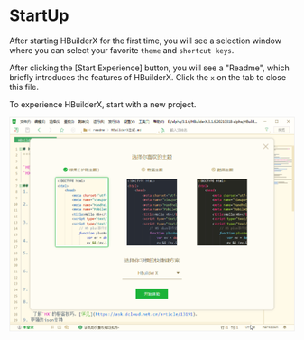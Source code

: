 # StartUp

After starting HBuilderX for the first time, you will see a selection window where you can select your favorite `theme` and `shortcut keys`.

After clicking the [Start Experience] button, you will see a "Readme", which briefly introduces the features of HBuilderX. Click the `x` on the tab to close this file.

To experience HBuilderX, start with a new project.

<img src="/static/snapshots/tutorial/startup.gif" style="zoom: 80%; border:1px solid #eee;" />